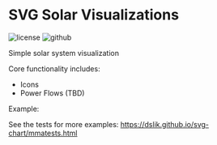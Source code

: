 SVG Solar Visualizations
==========

![license][license-img] ![github][github-img]

Simple solar system visualization

Core functionality includes:

* Icons
* Power Flows (TBD)

Example:

See the tests for more examples: https://dslik.github.io/svg-chart/mmatests.html

[license-img]: http://img.shields.io/badge/license-BSD-a0a060.svg?style=flat-square
[github-img]: https://img.shields.io/badge/github-dslik%2Fsvg--chart-a0a060.svg?style=flat-square
